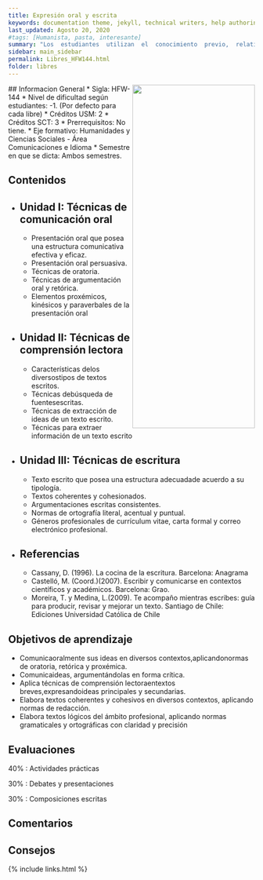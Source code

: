 ```yaml
---
title: Expresión oral y escrita
keywords: documentation theme, jekyll, technical writers, help authoring tools, hat replacements
last_updated: Agosto 20, 2020
#tags: [Humanista, pasta, interesante]
summary: "Los  estudiantes  utilizan  el  conocimiento  previo,  relativo  al  uso  de  su  lengua  materna  para desarrollar habilidades  lingüísticas,  que  les  permiten  comunicarse    eficaz  y  eficientemente,  tanto  en forma oral  como escrita. Aplican habilidades  de comunicación en diversos contextos, tanto en ámbitos personales, sociales como profesionales."
sidebar: main_sidebar
permalink: Libres_HFW144.html
folder: libres
---
```


<img align="right" width="250" height="700" src="https://media.discordapp.net/attachments/364193276062072842/746068382230642738/meme3.jpg">
## Informacion General
* Sigla: HFW-144
* Nivel de dificultad según estudiantes: -1. (Por defecto para cada libre)
* Créditos USM: 2
* Créditos SCT: 3
* Prerrequisitos: No tiene.
* Eje formativo: Humanidades y Ciencias Sociales - Área Comunicaciones e Idioma
* Semestre en que se dicta: Ambos semestres.



## Contenidos
* ## Unidad I: Técnicas de comunicación oral
    * Presentación oral que posea una estructura comunicativa efectiva y eficaz.
    * Presentación oral persuasiva.
    * Técnicas de oratoria.
    * Técnicas de argumentación oral y retórica.
    * Elementos proxémicos, kinésicos y paraverbales de la presentación oral
* ## Unidad II: Técnicas de comprensión lectora
    * Características delos diversostipos de textos escritos.
    * Técnicas debúsqueda de fuentesescritas.
    * Técnicas de extracción de ideas de un texto escrito.
    * Técnicas para extraer información de un texto escrito
* ## Unidad III: Técnicas de escritura
    * Texto escrito que posea una estructura adecuadade acuerdo a su tipología.
    * Textos coherentes y cohesionados.
    * Argumentaciones escritas consistentes.
    * Normas de ortografía literal, acentual y puntual.
    * Géneros profesionales de currículum vitae, carta formal y correo electrónico profesional.

* ## Referencias
    * Cassany,  D.  (1996).  La  cocina  de la  escritura.  Barcelona: Anagrama
    * Castelló,  M.  (Coord.)(2007).  Escribir  y  comunicarse  en contextos científicos y académicos. Barcelona: Grao.
    * Moreira,  T.  y  Medina,  L.(2009).  Te  acompaño  mientras escribes:  guía  para  producir,  revisar  y  mejorar  un  texto. Santiago de Chile: Ediciones Universidad Católica de Chile

## Objetivos de aprendizaje

* Comunicaoralmente sus ideas en diversos contextos,aplicandonormas de oratoria, retórica y proxémica.
* Comunicaideas, argumentándolas en forma crítica.
* Aplica técnicas  de comprensión  lectoraentextos  breves,expresandoideas  principales  y secundarias.
* Elabora textos coherentes y cohesivos en diversos contextos, aplicando normas de redacción.
* Elabora textos  lógicos  del  ámbito  profesional, aplicando normas  gramaticales  y  ortográficas con claridad y precisión



## Evaluaciones
40%
 : Actividades prácticas

30%
 : Debates y presentaciones

30%
 : Composiciones escritas





## Comentarios



## Consejos



{% include links.html %}
